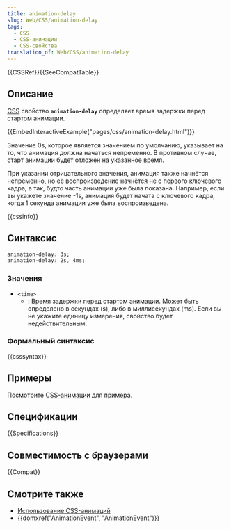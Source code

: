 ```yaml
---
title: animation-delay
slug: Web/CSS/animation-delay
tags:
  - CSS
  - CSS-анимации
  - CSS-свойства
translation_of: Web/CSS/animation-delay
---
```

{{CSSRef}}{{SeeCompatTable}}

## Описание

[CSS](/ru/docs/CSS) свойство **`animation-delay`** определяет время задержки перед стартом анимации.

{{EmbedInteractiveExample("pages/css/animation-delay.html")}}

Значение 0s, которое является значением по умолчанию, указывает на то, что анимация должна начаться непременно. В противном случае, старт анимации будет отложен на указанное время.

При указании отрицательного значения, анимация также начнётся непременно, но её воспроизведение начнётся не с первого ключевого кадра, а так, будто часть анимации уже была показана. Например, если вы укажете значение -1s, анимация будет начата с ключевого кадра, когда 1 секунда анимации уже была воспроизведена.

{{cssinfo}}

## Синтаксис

```css
animation-delay: 3s;
animation-delay: 2s, 4ms;
```

### Значения

- `<time>`
  - : Время задержки перед стартом анимации. Может быть определено в секундах (s), либо в миллисекундах (ms). Если вы не укажите единицу измерения, свойство будет недействительным.

### Формальный синтаксис

{{csssyntax}}

## Примеры

Посмотрите [CSS-анимации](/ru/docs/CSS/CSS_animations) для примера.

## Спецификации

{{Specifications}}

## Совместимость с браузерами

{{Compat}}

## Смотрите также

- [Использование CSS-анимаций](/ru/docs/CSS/Tutorials/Using_CSS_animations)
- {{domxref("AnimationEvent", "AnimationEvent")}}
